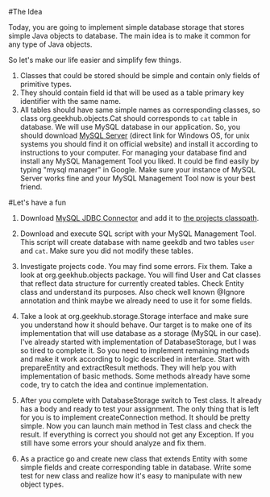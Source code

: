 #The Idea

Today, you are going to implement simple database storage that stores simple Java objects to database. The main idea is to make it common for any type of Java objects.

So let's make our life easier and simplify few things.
1. Classes that could be stored should be simple and contain only fields of primitive types.
2. They should contain field id that will be used as a table primary key identifier with the same name.
3. All tables should have same simple names as corresponding classes, so class org.geekhub.objects.Cat should corresponds to `cat` table in database.
We will use MySQL database in our application. So, you should download [MySQL Server](https://dev.mysql.com/get/Downloads/MySQLInstaller/mysql-installer-community-5.7.9.1.msi) (direct link for Windows OS, for unix systems you should find it on official website) and install it according to instructions to your computer. For managing your database find and install any MySQL Management Tool you liked. It could be find easily by typing "mysql manager" in Google. Make sure your instance of MySQL Server works fine and your MySQL Management Tool now is your best friend.

#Let's have a fun

1. Download [MySQL JDBC Connector](http://dev.mysql.com/get/Downloads/Connector-J/mysql-connector-java-5.1.37.zip) and add it to [the projects classpath](http://stackoverflow.com/questions/1051640/correct-way-to-add-external-jars-lib-jar-to-an-intellij-idea-project).

2. Download and execute SQL script with your MySQL Management Tool. This script will create database with name geekdb and two tables `user` and `cat`. Make sure you did not modify these tables.

3. Investigate projects code. You may find some errors. Fix them.
Take a look at org.geekhub.objects package. You will find User and Cat classes that reflect data structure for currently created tables. Check Entity class and understand its purposes. Also check well known @Ignore annotation and think maybe we already need to use it for some fields.

4. Take a look at org.geekhub.storage.Storage interface and make sure you understand how it should behave.
Our target is to make one of its implementation that will use database as a storage (MySQL in our case).
I've already started with implementation of DatabaseStorage, but I was so tired to complete it. So you need to implement remaining methods and make it work according to logic described in interface.
Start with prepareEntity and extractResult methods. They will help you with implementation of basic methods.
Some methods already have some code, try to catch the idea and continue implementation. 

5. After you complete with DatabaseStorage switch to Test class. It already has a body and ready to test your assignment.
The only thing that is left for you is to implement createConnection method. It should be pretty simple.
Now you can launch main method in Test class and check the result. If everything is correct you should not get any Exception. If you still have some errors your should analyze and fix them. 

6. As a practice go and create new class that extends Entity with some simple fields and create corresponding table in database. Write some test for new class and realize how it's easy to manipulate with new object types.